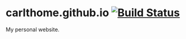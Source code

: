 # carlthome.github.io [![Build Status](https://travis-ci.com/carlthome/carlthome.github.io.svg?branch=master)](https://travis-ci.com/carlthome/carlthome.github.io)
My personal website.
